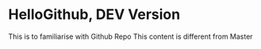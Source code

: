 # HelloGithub, DEV Version
This is to familiarise with Github Repo
This content is different from Master
